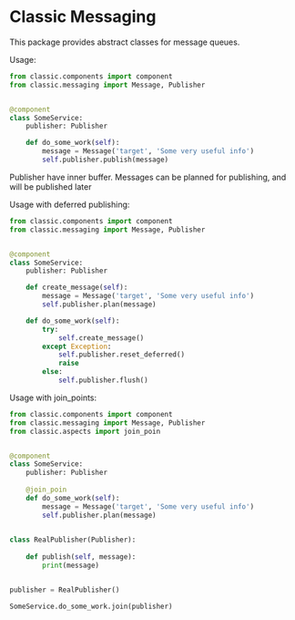 # Classic Messaging

This package provides abstract classes for message queues.

Usage:

```python
from classic.components import component
from classic.messaging import Message, Publisher


@component
class SomeService:
    publisher: Publisher

    def do_some_work(self):
        message = Message('target', 'Some very useful info')
        self.publisher.publish(message)
```

Publisher have inner buffer. Messages can be planned for publishing, and 
will be published later

Usage with deferred publishing:

```python
from classic.components import component
from classic.messaging import Message, Publisher


@component
class SomeService:
    publisher: Publisher

    def create_message(self):
        message = Message('target', 'Some very useful info')
        self.publisher.plan(message)

    def do_some_work(self):
        try:
            self.create_message()
        except Exception:
            self.publisher.reset_deferred()
            raise
        else:
            self.publisher.flush()
```


Usage with join_points:
```python
from classic.components import component
from classic.messaging import Message, Publisher
from classic.aspects import join_poin


@component
class SomeService:
    publisher: Publisher
    
    @join_poin
    def do_some_work(self):
        message = Message('target', 'Some very useful info')
        self.publisher.plan(message)

        
class RealPublisher(Publisher):
    
    def publish(self, message):
        print(message)


publisher = RealPublisher()

SomeService.do_some_work.join(publisher)
```